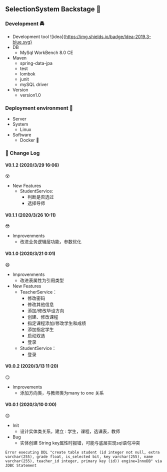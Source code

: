 ## SelectionSystem Backstage :couple:

### Development :oncoming_police_car:	

* Development tool
    ![idea]{https://img.shields.io/badge/ldea-2019.3-blue.svg}
* DB
    * MySql WorkBench 8.0 CE
* Maven
    * spring-data-jpa
    * test
    * lombok
    * junit
    * mySQL driver
* Version
    * version1.0

### Deployment environment :european_castle:

* Server
* System
    * Linux  
* Software
    * Docker :penguin:

### :bookmark_tabs: Change Log 

#### V0.1.2 (2020/3/29 16:06) 
:dizzy_face: 

* New Features 
    * StudentService: 
         * 判断是否选过
         * 选择导师

#### V0.1.1 (2020/3/26 10:11) 
 :flushed:
* Improvenments 
    * 改进业务逻辑层功能，参数优化
    
#### V0.1.0 (2020/3/21 0:01) 
:smile: 
* Improvenments 
    * 改进表属性为引用类型
* New Features
    * TeacherService：
        * 修改密码
        * 修改其他信息
        * 添加/修改毕设方向
        * 创建、修改课程
        * 指定课程添加/修改学生和成绩
        * 添加指定学生
        * 启动双选
        * 登录  
    * StudentService：
        * 登录     
        
#### V0.0.2 (2020/3/13 11:20) 
:smirk: 
* Improvements
    * 添加方向类，与教师类为many to one 关系
            
#### V0.0.1 (2020/3/10 0:00) 
:blush:
* Init
    * 设计实体类关系，建立 : 学生，课程，选课表，教师
* Bug 
    * 实体创建 String key属性时报错，可能与底层实现sql语句冲突
```text
Error executing DDL "create table student (id integer not null, extra varchar(255), grade float, is_selected bit, key varchar(255), name varchar(255), teacher_id integer, primary key (id)) engine=InnoDB" via JDBC Statement
```

